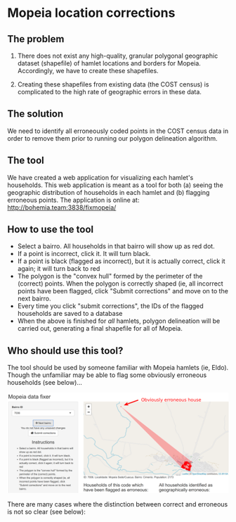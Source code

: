 # Mopeia location corrections

## The problem

1. There does not exist any high-quality, granular polygonal geographic dataset (shapefile) of hamlet locations and borders for Mopeia. Accordingly, we have to create these shapefiles.

2. Creating these shapefiles from existing data (the COST census) is complicated to the high rate of geographic errors in these data.

## The solution

We need to identify all erroneously coded points in the COST census data in order to remove them prior to running our polygon delineation algorithm.

## The tool

We have created a web application for visualizing each hamlet's households. This web application is meant as a tool for both (a) seeing the geographic distribution of households in each hamlet and (b) flagging erroneous points. The application is online at: http://bohemia.team:3838/fixmopeia/

## How to use the tool

- Select a bairro. All households in that bairro will show up as red dot.
- If a point is incorrect, click it. It will turn black.
- If a point is black (flagged as incorrect), but it is actually correct, click it again; it will turn back to red
- The polygon is the "convex hull" formed by the perimeter of the (correct) points.
When the polygon is correctly shaped (ie, all incorrect points have been flagged, click "Submit corrections" and move on to the next bairro.
- Every time you click "submit corrections", the IDs of the flagged households are saved to a database
- When the above is finished for _all_ hamlets, polygon delineation will be carried out, generating a final shapefile for all of Mopeia.

## Who should use this tool?

The tool should be used by someone familiar with Mopeia hamlets (ie, Eldo). Though the unfamiliar may be able to flag some obviously erroneous households (see below)...

![](mopeia_location_corrections/a.png)

There are many cases where the distinction between correct and erroneous is not so clear (see below):
